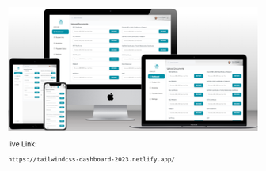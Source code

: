 ![Alt text](/src/assets/ss/dashboard%20ss.png)

live Link:

```
https://tailwindcss-dashboard-2023.netlify.app/
```
